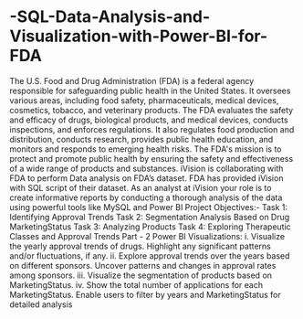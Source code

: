 # -SQL-Data-Analysis-and-Visualization-with-Power-BI-for-FDA
The U.S. Food and Drug Administration (FDA) is a federal agency responsible for safeguarding public 
health in the United States. It oversees various areas, including food safety, pharmaceuticals, medical 
devices, cosmetics, tobacco, and veterinary products. The FDA evaluates the safety and efficacy of 
drugs, biological products, and medical devices, conducts inspections, and enforces regulations. It also 
regulates food production and distribution, conducts research, provides public health education, and 
monitors and responds to emerging health risks. The FDA's mission is to protect and promote public 
health by ensuring the safety and effectiveness of a wide range of products and substances. iVision is 
collaborating with FDA to perform Data analysis on FDA’s dataset. FDA has provided iVision with SQL 
script of their dataset. As an analyst at iVision your role is to create informative reports by conducting 
a thorough analysis of the data using powerful tools like MySQL and Power BI
Project Objectives:-
Task 1: Identifying Approval Trends
Task 2: Segmentation Analysis Based on Drug MarketingStatus
Task 3: Analyzing Products
Task 4: Exploring Therapeutic Classes and Approval Trends
Part - 2 Power BI Visualizations:
i. Visualize the yearly approval trends of drugs. Highlight any significant patterns and/or 
fluctuations, if any.
ii. Explore approval trends over the years based on different sponsors. Uncover patterns and 
changes in approval rates among sponsors.
iii. Visualize the segmentation of products based on MarketingStatus. 
iv. Show the total number of applications for each MarketingStatus. Enable users to filter by 
years and MarketingStatus for detailed analysis
